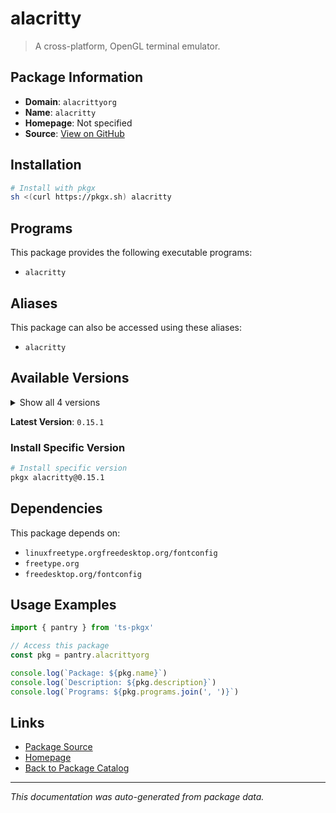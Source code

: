 # alacritty

> A cross-platform, OpenGL terminal emulator.

## Package Information

- **Domain**: `alacrittyorg`
- **Name**: `alacritty`
- **Homepage**: Not specified
- **Source**: [View on GitHub](https://github.com/pkgxdev/pantry/tree/main/projects/alacritty.org/package.yml)

## Installation

```bash
# Install with pkgx
sh <(curl https://pkgx.sh) alacritty
```

## Programs

This package provides the following executable programs:

- `alacritty`

## Aliases

This package can also be accessed using these aliases:

- `alacritty`

## Available Versions

<details>
<summary>Show all 4 versions</summary>

- `0.15.1`, `0.15.0`, `0.14.0`, `0.13.2`

</details>

**Latest Version**: `0.15.1`

### Install Specific Version

```bash
# Install specific version
pkgx alacritty@0.15.1
```

## Dependencies

This package depends on:

- `linuxfreetype.orgfreedesktop.org/fontconfig`
- `freetype.org`
- `freedesktop.org/fontconfig`

## Usage Examples

```typescript
import { pantry } from 'ts-pkgx'

// Access this package
const pkg = pantry.alacrittyorg

console.log(`Package: ${pkg.name}`)
console.log(`Description: ${pkg.description}`)
console.log(`Programs: ${pkg.programs.join(', ')}`)
```

## Links

- [Package Source](https://github.com/pkgxdev/pantry/tree/main/projects/alacritty.org/package.yml)
- [Homepage](#)
- [Back to Package Catalog](../package-catalog.md)

---

*This documentation was auto-generated from package data.*

